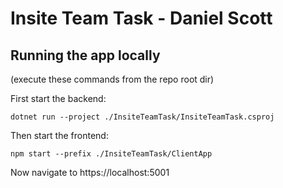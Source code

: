 # Insite Team Task - Daniel Scott
## Running the app locally

(execute these commands from the repo root dir)

First start the backend:
```
dotnet run --project ./InsiteTeamTask/InsiteTeamTask.csproj 
```

Then start the frontend:
```
npm start --prefix ./InsiteTeamTask/ClientApp
```

Now navigate to https://localhost:5001
